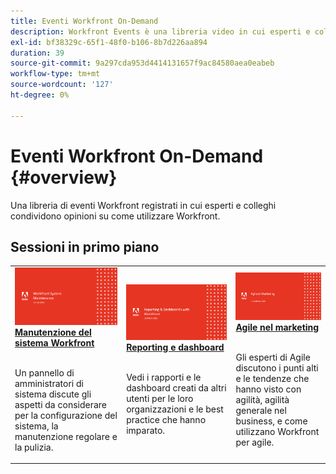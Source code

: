 ```yaml
---
title: Eventi Workfront On-Demand
description: Workfront Events è una libreria video in cui esperti e colleghi hanno condiviso i loro pensieri e idee su come utilizzare Workfront per migliorare il lavoro svolto per le loro organizzazioni.
exl-id: bf38329c-65f1-48f0-b106-8b7d226aa894
duration: 39
source-git-commit: 9a297cda953d4414131657f9ac84580aea0eabeb
workflow-type: tm+mt
source-wordcount: '127'
ht-degree: 0%

---
```


# Eventi Workfront On-Demand {#overview}

Una libreria di eventi Workfront registrati in cui esperti e colleghi condividono opinioni su come utilizzare Workfront.

## Sessioni in primo piano

<table>
  <tr>
   <td>
      <a href="user-groups/workfront-system-maintenance.md">
      <img alt="Manutenzione del sistema Workfront" src="assets/workfront-system-maintenance.png"/>
      </a>
      <div>
         <a href="user-groups/workfront-system-maintenance.md"><strong>Manutenzione del sistema Workfront</strong></a>
<!---         <br/><em>foo</em> -->
      </div>
      <p>
        <br/>
         Un pannello di amministratori di sistema discute gli aspetti da considerare per la configurazione del sistema, la manutenzione regolare e la pulizia.
      </p>
    </td>
   <td>
      <a href="user-groups/reporting-and-dashboards.md">
      <img alt="Reporting e dashboard" src="assets/reporting-and-dashboards.png"/>
      </a>
      <div>
         <a href="user-groups/reporting-and-dashboards.md"><strong>Reporting e dashboard</strong></a>
<!---         <br/><em>foo</em> -->
      </div>
      <p>
        <br/>
         Vedi i rapporti e le dashboard creati da altri utenti per le loro organizzazioni e le best practice che hanno imparato.
      </p>
    </td>
   <td>
      <a href="user-groups/agile-in-marketing.md">
      <img alt="Agile nel marketing" src="assets/agile-in-marketing.png"/>
      </a>
      <div>
         <a href="user-groups/agile-in-marketing.md"><strong>Agile nel marketing</strong></a>
<!---         <br/><em>foo</em> -->
      </div>
      <p>
        <br/>
         Gli esperti di Agile discutono i punti alti e le tendenze che hanno visto con agilità, agilità generale nel business, e come utilizzano Workfront per agile.
      </p>
    </td>
  </tr>
</table>
